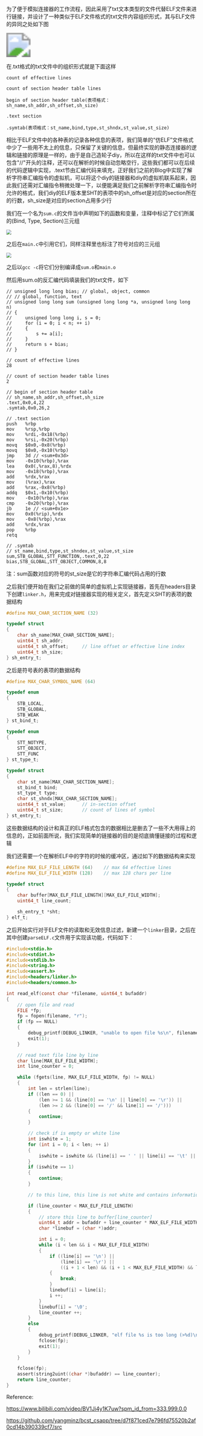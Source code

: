为了便于模拟连接器的工作流程，因此采用了txt文本类型的文件代替ELF文件来进行链接，并设计了一种类似于ELF文件格式的txt文件内容组织形式，其与ELF文件的异同之处如下图

<img src="https://tva1.sinaimg.cn/large/008i3skNly1gwluot3ykvj31b70u0jyh.jpg" style="zoom:400%;" />

在.txt格式的txt文件中的组织形式就是下面这样

```shell
count of effective lines

count of section header table lines

begin of section header table(表项格式：sh_name,sh_addr,sh_offset,sh_size)

.text section

.symtab(表项格式：st_name,bind,type,st_shndx,st_value,st_size)
```

相比于ELF文件中的各种表的记录各种信息的表项，我们简单的“仿ELF”文件格式中少了一些用不太上的信息，只保留了关键的信息，但最终实现的静态连接器的逻辑和链接的原理是一样的，由于是自己造轮子diy，所以在这样的txt文件中也可以包含"//"开头的注释，还可以在解析的时候自动忽略空行，这些我们都可以在后续的代码逻辑中实现，.text节由汇编代码来填充，正好我们之前的Blog中实现了解析字符串汇编指令的虚拟机，可以将这个diy的链接器和diy的虚拟机联系起来，因此我们还需对汇编指令稍微处理一下，以便能满足我们之前解析字符串汇编指令时允许的格式，我们diy的ELF版本里SHT的表项中的sh_offset是对应的section所在的行数，sh_size是对应的section占用多少行

我们在一个名为`sum.c`的文件当中声明如下的函数和变量，注释中标记了它们所属的(Bind, Type, Section)三元组

<img src="https://tva1.sinaimg.cn/large/008i3skNly1gwlvjbrbzqj315y0fstaa.jpg" style="zoom:80%;" />

之后在`main.c`中引用它们，同样注释里也标注了符号对应的三元组

<img src="https://tva1.sinaimg.cn/large/008i3skNly1gwlvt7wycwj30rq0ce75l.jpg" style="zoom:80%;" />

之后以`gcc -c`将它们分别编译成`sum.o`和`main.o`

然后用sum.o的反汇编代码填装我们的txt文件，如下

```shell
// unsigned long long bias; // global, object, common
// // global, function, text
// unsigned long long sum (unsigned long long *a, unsigned long long n)
// {
//     unsigned long long i, s = 0;
//     for (i = 0; i < n; ++ i)
//     {
//         s += a[i];
//     }
//     return s + bias;
// }

// count of effective lines
28

// count of section header table lines
2

// begin of section header table
// sh_name,sh_addr,sh_offset,sh_size
.text,0x0,4,22
.symtab,0x0,26,2

// .text section
push   %rbp
mov    %rsp,%rbp
mov    %rdi,-0x18(%rbp)
mov    %rsi,-0x20(%rbp)
movq   $0x0,-0x8(%rbp)
movq   $0x0,-0x10(%rbp)
jmp    3d // <sum+0x3d>
mov    -0x10(%rbp),%rax
lea    0x0(,%rax,8),%rdx
mov    -0x18(%rbp),%rax
add    %rdx,%rax
mov    (%rax),%rax
add    %rax,-0x8(%rbp)
addq   $0x1,-0x10(%rbp)
mov    -0x10(%rbp),%rax
cmp    -0x20(%rbp),%rax
jb     1e // <sum+0x1e>
mov    0x0(%rip),%rdx
mov    -0x8(%rbp),%rax
add    %rdx,%rax
pop    %rbp
retq

// .symtab
// st_name,bind,type,st_shndex,st_value,st_size
sum,STB_GLOBAL,STT_FUNCTION,.text,0,22
bias,STB_GLOBAL,STT_OBJECT,COMMON,8,8
```

注：sum函数对应的符号的st_size是它的字符串汇编代码占用的行数

之后我们便开始在我们之前做的简单的虚拟机上实现链接器，首先在headers目录下创建`linker.h`，用来完成对链接器实现的相关定义，首先定义SHT的表项的数据结构

```c
#define MAX_CHAR_SECTION_NAME (32)

typedef struct
{
    char sh_name[MAX_CHAR_SECTION_NAME];
    uint64_t sh_addr;
    uint64_t sh_offset;     // line offset or effective line index
    uint64_t sh_size;
} sh_entry_t;
```

之后是符号表的表项的数据结构

```c
#define MAX_CHAR_SYMBOL_NAME (64)

typedef enum
{
    STB_LOCAL,
    STB_GLOBAL,
    STB_WEAK
} st_bind_t;

typedef enum
{
    STT_NOTYPE,
    STT_OBJECT,
    STT_FUNC
} st_type_t;

typedef struct
{
    char st_name[MAX_CHAR_SECTION_NAME];
    st_bind_t bind;
    st_type_t type;
    char st_shndx[MAX_CHAR_SECTION_NAME];
    uint64_t st_value;      // in-section offset
    uint64_t st_size;       // count of lines of symbol
} st_entry_t;
```

这些数据结构的设计和真正的ELF格式包含的数据相比是删去了一些不大用得上的信息的，正如前面所说，我们实现简单的链接器的目的是彻底搞懂链接的过程和逻辑

我们还需要一个在解析ELF中的字符的时候的缓冲区，通过如下的数据结构来实现

```c
#define MAX_ELF_FILE_LENGTH (64)    // max 64 effective lines
#define MAX_ELF_FILE_WIDTH (128)    // max 128 chars per line

typedef struct
{
    char buffer[MAX_ELF_FILE_LENGTH][MAX_ELF_FILE_WIDTH];
    uint64_t line_count;

    sh_entry_t *sht;
} elf_t;
```

之后开始实行对于ELF文件的读取和无效信息过滤，新建一个`linker`目录，之后在其中创建`parseELF.c`文件用于实现该功能，代码如下：

```c
#include<stdio.h>
#include<stdint.h>
#include<stdlib.h>
#include<string.h>
#include<assert.h>
#include<headers/linker.h>
#include<headers/common.h>

int read_elf(const char *filename, uint64_t bufaddr)
{
    // open file and read
    FILE *fp;
    fp = fopen(filename, "r");
    if (fp == NULL)
    {
        debug_printf(DEBUG_LINKER, "unable to open file %s\n", filename);
        exit(1);
    }

    // read text file line by line
    char line[MAX_ELF_FILE_WIDTH];
    int line_counter = 0;

    while (fgets(line, MAX_ELF_FILE_WIDTH, fp) != NULL)
    {
        int len = strlen(line);
        if ((len == 0) || 
            (len >= 1 && (line[0] == '\n' || line[0] == '\r')) ||
            (len >= 2 && (line[0] == '/' && line[1] == '/')))
        {
            continue;
        }

        // check if is empty or white line
        int iswhite = 1;
        for (int i = 0; i < len; ++ i)
        {
            iswhite = iswhite && (line[i] == ' ' || line[i] == '\t' || line[i] == '\r');
        }
        if (iswhite == 1)
        {
            continue;
        }

        // to this line, this line is not white and contains information

        if (line_counter < MAX_ELF_FILE_LENGTH)
        {
            // store this line to buffer[line_counter]
            uint64_t addr = bufaddr + line_counter * MAX_ELF_FILE_WIDTH * sizeof(char);
            char *linebuf = (char *)addr;

            int i = 0;
            while (i < len && i < MAX_ELF_FILE_WIDTH)
            {
                if ((line[i] == '\n') || 
                    (line[i] == '\r') || 
                    ((i + 1 < len) && (i + 1 < MAX_ELF_FILE_WIDTH) && line[i] == '/' && line[i + 1] == '/'))
                {
                    break;
                }
                linebuf[i] = line[i];
                i ++;
            }
            linebuf[i] = '\0';
            line_counter ++;
        }
        else
        {
            debug_printf(DEBUG_LINKER, "elf file %s is too long (>%d)\n", filename, MAX_ELF_FILE_LENGTH);
            fclose(fp);
            exit(1);
        }
    }

    fclose(fp);
    assert(string2uint((char *)bufaddr) == line_counter);
    return line_counter;
}
```

Reference:

https://www.bilibili.com/video/BV1Ji4y1K7uw?spm_id_from=333.999.0.0

https://github.com/yangminz/bcst_csapp/tree/d7f871ced7e796fd75520b2af0cd14b390339cf7/src